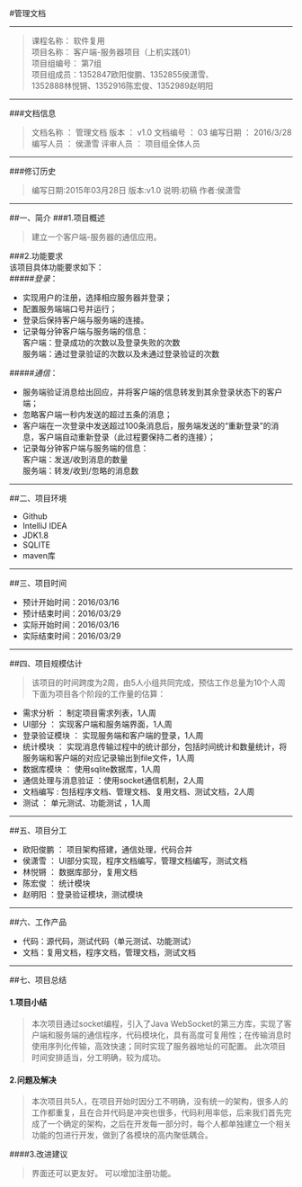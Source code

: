 #管理文档



---             



>课程名称：                软件复用                         
>项目名称：   客户端-服务器项目（上机实践01）                        
>项目组编号：                 第7组                         
>项目组成员：1352847欧阳俊鹏、1352855侯潇雪、              
>1352888林悦锵、1352916陈宏俊、1352989赵明阳                                  

----


###文档信息
>文档名称  ：  管理文档
> 版本 ：	v1.0
> 文档编号	： 03
> 编写日期	： 2016/3/28
> 编写人员	： 侯潇雪
> 评审人员	： 项目组全体人员

----

###修订历史
> 编写日期:2015年03月28日
>版本:v1.0
>说明:初稿
>作者:侯潇雪


----
	
##一、简介
###1.项目概述  
>建立一个客户端-服务器的通信应用。              
     
        
        
###2.功能要求  
该项目具体功能要求如下：   
#####*登录*：
* 实现用户的注册，选择相应服务器并登录；    
* 配置服务端端口号并运行；  
* 登录后保持客户端与服务端的连接。
* 记录每分钟客户端与服务端的信息：  
  客户端：登录成功的次数以及登录失败的次数    
  服务端：通过登录验证的次数以及未通过登录验证的次数

#####*通信*：
* 服务端验证消息给出回应，并将客户端的信息转发到其余登录状态下的客户端；
* 忽略客户端一秒内发送的超过五条的消息；
* 客户端在一次登录中发送超过100条消息后，服务端发送的“重新登录”的消息，客户端自动重新登录（此过程要保持二者的连接）；
* 记录每分钟客户端与服务端的信息：  
  客户端：发送/收到消息的数量   
  服务端：转发/收到/忽略的消息数

----
    
##二、项目环境
* Github
* IntelliJ IDEA
* JDK1.8
* SQLITE
* maven库

---

##三、项目时间
* 预计开始时间：2016/03/16    
* 预计结束时间：2016/03/29    
* 实际开始时间：2016/03/16    
* 实际结束时间：2016/03/29

---

##四、项目规模估计
>该项目的时间跨度为2周，由5人小组共同完成，预估工作总量为10个人周    
下面为项目各个阶段的工作量的估算：

* 需求分析 ： 制定项目需求列表，1人周   
* UI部分	： 实现客户端和服务端界面，1人周    
* 登录验证模块	： 实现服务端和客户端的登录，1人周
* 统计模块	： 实现消息传输过程中的统计部分，包括时间统计和数量统计，将服务端和客户端的对应记录输出到file文件，1人周
* 数据库模块 ： 使用sqlite数据库，1人周
* 通信处理与消息验证 ：使用socket通信机制，2人周
* 文档编写	: 包括程序文档、管理文档、复用文档、测试文档，2人周
* 测试	： 单元测试、功能测试	，1人周

---

##五、项目分工          
* 欧阳俊鹏 ：  项目架构搭建，通信处理，代码合并
* 侯潇雪 ： UI部分实现，程序文档编写，管理文档编写，测试文档
* 林悦锵 ： 数据库部分，复用文档
* 陈宏俊 ： 统计模块
* 赵明阳	：登录验证模块，测试模块

---

##六、工作产品
* 代码：源代码，测试代码（单元测试、功能测试）
* 文档：复用文档，程序文档，管理文档，测试文档

---

##七、项目总结
#### 1.项目小结
>本次项目通过socket编程，引入了Java WebSocket的第三方库，实现了客户端和服务端的通信程序，代码模块化，具有高度可复用性；在传输消息时使用序列化传输，高效快速；同时实现了服务器地址的可配置。
此次项目时间安排适当，分工明确，较为成功。


#### 2.问题及解决
>本次项目共5人，在项目开始时因分工不明确，没有统一的架构，很多人的工作都重复，且在合并代码是冲突也很多，代码利用率低，后来我们首先完成了一个确定的架构，之后在开发每一部分时，每个人都单独建立一个相关功能的包进行开发，做到了各模块的高内聚低耦合。

####3.改进建议
>界面还可以更友好。
>可以增加注册功能。
